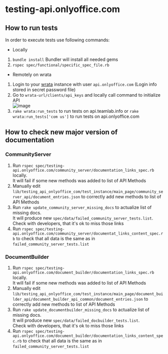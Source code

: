 # testing-api.onlyoffice.com

## How to run tests

In order to execute tests use following commands:

* Locally

1. `bundle install` Bundler will install all needed gems
2. `rspec spec/functional/specific_spec_file.rb`

* Remotely on wrata

1. Login to your [wrata](<https://github.com/ONLYOFFICE/testing-wrata>) instance
with user `api.onlyoffice.com` (Login info stored in secret password file)
2. Go to `wrata-url/clients/api_keys` and locally call
  command to initialize API  
   ![image](https://user-images.githubusercontent.com/668524/203771978-69fcc09a-1f10-4167-99a1-3dcf7f83bfde.png)
3. `rake wrata:run_tests` to run tests on api.teamlab.info or
   `rake wrata:run_tests['com us']` to run tests on api.onlyoffice.com

## How to check new major version of documentation

### CommunityServer

1. Run `rspec spec/testing-api.onlyoffice.com/community_server/documentation_links_spec.rb`
  locally.  
  It will fail if some new methods was added to list of API Methods
2. Manually edit `lib/testing_api_onlyoffice_com/test_instance/main_page/community_server_api/document_entries.json`
  to correctly add new methods to list of API Methods
3. Run `rake update_community_server_missing_docs` to
  actualize list of missing docs.  
  It will produce new `spec/data/failed_community_server_tests.list`.  
  Check with developers, that it's ok to miss those links
4. Run `rspec spec/testing-api.onlyoffice.com/community_server/documentat_links_content_spec.rb`
  to check that all data is the same as in `failed_community_server_tests.list`

### DocumentBuilder

1. Run `rspec spec/testing-api.onlyoffice.com/document_builder/documentation_links_spec.rb`
  locally.  
  It will fail if some new methods was added to list of API Methods
2. Manually edit `lib/testing_api_onlyoffice_com/test_instance/main_page/document_builder_api/document_builder_api_common/document_entries.json`
  to correctly add new methods to list of API Methods
3. Run `rake update_documentbuilder_missing_docs` to
  actualize list of missing docs.  
  It will produce new `spec/data/failed_docbuilder_tests.list`.  
  Check with developers, that it's ok to miss those links
4. Run `rspec spec/testing-api.onlyoffice.com/document_builder/documentation_links_content_spec.rb`
  to check that all data is the same as in `failed_community_server_tests.list`
